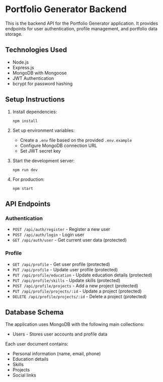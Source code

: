 # Portfolio Generator Backend

This is the backend API for the Portfolio Generator application. It provides endpoints for user authentication, profile management, and portfolio data storage.

## Technologies Used

- Node.js
- Express.js
- MongoDB with Mongoose
- JWT Authentication
- bcrypt for password hashing

## Setup Instructions

1. Install dependencies:
   ```
   npm install
   ```

2. Set up environment variables:
   - Create a `.env` file based on the provided `.env.example`
   - Configure MongoDB connection URL
   - Set JWT secret key

3. Start the development server:
   ```
   npm run dev
   ```

4. For production:
   ```
   npm start
   ```

## API Endpoints

### Authentication

- `POST /api/auth/register` - Register a new user
- `POST /api/auth/login` - Login user
- `GET /api/auth/user` - Get current user data (protected)

### Profile

- `GET /api/profile` - Get user profile (protected)
- `PUT /api/profile` - Update user profile (protected)
- `PUT /api/profile/education` - Update education details (protected)
- `PUT /api/profile/skills` - Update skills (protected)
- `POST /api/profile/projects` - Add a new project (protected)
- `PUT /api/profile/projects/:id` - Update a project (protected)
- `DELETE /api/profile/projects/:id` - Delete a project (protected)

## Database Schema

The application uses MongoDB with the following main collections:

- Users - Stores user accounts and profile data

Each user document contains:
- Personal information (name, email, phone)
- Education details
- Skills
- Projects
- Social links 